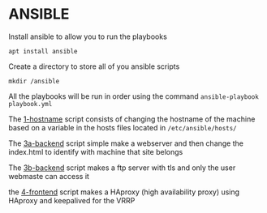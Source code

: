 # ANSIBLE

Install ansible to allow you to run the playbooks
```
apt install ansible 
```
Create a directory to store all of you ansible scripts

```
mkdir /ansible
```

All the playbooks will be run in order using the command `ansible-playbook playbook.yml`
<br>

The [1-hostname](1-hostname.yml) script consists of changing the hostname of the machine based on a variable in the hosts files located in `/etc/ansible/hosts/` 
<br>

The [3a-backend](3a-backend.yml) script simple make a webserver and then change the index.html to identify with machine that site belongs 
<br>

The [3b-backend](3b-backend.yml) script makes a ftp server with tls and only the user webmaste can access it 
<br>

the [4-frontend](4-frontend.yml) script makes a HAproxy (high availability proxy) using HAproxy and keepalived for the VRRP 
